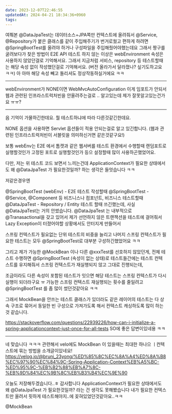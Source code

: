 ```yaml
---
date: 2023-12-07T22:46:55
updatedAt: 2024-04-21 18:34:36+0960
tags: 
---
```

 여쭤본 @DataJpaTest는 데이터소스+JPA쪽만 컨텍스트에 올려줘서 @Service, @Repository가 붙은 클래스를 같이 주입해주기가 번거로웠고 편하게 하려면 @SpringBootTest를 올려야 하거나 구성파일을 주입해줬어야했는데요
그래서 짱구를 굴려보다가 찾은 방법이
E2E API 테스트 하지 않는 이상은 webEnvironment 속성은 사용하지 않았던걸로 기억해서요.
그래서 지금처럼 서비스, repository 등 테스트할때는 해당 속성 없이 작성했던걸로 기억해서요. (버전 올라가서 달라졌나? 싶기도하고요 ㅋㅋ)
아 아마 해당 속성 빼고 돌리셔도 정상작동하실거에요 ㅋㅋ 

---

webEnvironment가 NONE이면
WebMvcAutoConfiguration 이게 임포트가 안되서
웹과 관련된 인프라스트럭처빈을 안올려주는걸로 .. 알고있는데
제가 잘못알고있는건가요 ㅠㅠ?

--- 

음 기억이 가물하긴한데요.
뭘 테스트하냐에 따라 다른것같긴한데요.

NONE 옵션을 사용하면 Servlet 옵션들이 적용 안되는걸로 알고 있긴합니다.
(웹과 관련된 인프라스트럭처빈이 서블릿을 의미하신거면 같은것같구요!)

보통 webEnv는 E2E 에서 톰캣과 같은 웹서버를 테스트 환경에서 수행할때 랜덤포트로 실행할것인가 고정된 포트로 실행할것인가 등으 설정할때 많이 사용하곤했었어요.

다만, 저는 위 테스트 코드 보면서 느끼는건데 
ApplicationContext가 필요한 상태에서도 왜 @DataJpaTest 가 필요한것일까? 하는 생각은 들엇습니다 ㅋㅋ

저같은경우엔

@SpringBootTest (webEnv) - E2E 테스트 작성할때
@SpringBootTest - @Service, @Component 등 비즈니스나 컴포넌트, 비즈니스 테스트할때 
@DataJpaTest - Repository / Entity 테스트 할때 
쓰긴했는데, 사실 @DataJpaTest는 거의 안썼습니다.
@DataJpaTest 는 내부적으로 @Tranasactional을 갖고 있어서 제가 선언하지 않은 트랜잭션을 테스트에 걸어줘서
Lazy Exception이 터졌어야할 상황에서도 안터지게 만들어서 

스프링 컨텍스트가 필요없는 단위 테스트의 비중을 늘리고
나머지 스프링 컨텍스트가 필요한 테스트는 모두 @SpringBootTest로 대부분 구성하긴했었어요 ㅋㅋ

그리고 제가 가능한 @MockBean 이나 다른 @xxxTest를 선호하지 않았던게,
전체 테스트 수행하면 @SpringBootTest (속성이 없는 상태)로 테스트들간에는 테스트 컨텍스트를 유지해줘서 스프링 컨텍스트가 재실행되지 않고 그대로 진행되는데,

조금이라도 다른 속성이 포함된 테스트가 잇으면 해당 테스트는 스프링 컨텍스트가 다시 실행이 되더라구요 ㅠ 
가능한 스프링 컨텍스트 재실행되는 횟수를 줄일려고 @SpringBootTest 를 좀 많이 썼던것같아요 ㅋㅋ

그래서 MockBean을 안쓰는 테스트 클래스가 있더라도 같은 레이어의 테스트는 다 상속 구조로 묶어서 동일한 빈 구성으로 가져가도록 해서 컨텍스트 캐싱하도록 많이 하는 것 같습니다.

https://stackoverflow.com/questions/22939226/how-can-i-initialize-a-spring-applicationcontext-just-once-for-all-tests
SO에 좋은 답변이있네용 ㅋㅋ 

---

네 맞습니다 ㅋㅋㅋ
관련해서 velo에도 MockBean 이 있을때는 최대한 하나으 ㅣ컨텍스트에 묶는 방법을 소개글이있네요!
https://velog.io/@bruni_23yong/%ED%85%8C%EC%8A%A4%ED%8A%B8%EC%97%90%EC%84%9C-Spring-Application-Context%EB%A5%BC-%ED%95%9C-%EB%B2%88%EB%A7%8C-%EB%9D%84%EC%9B%8C%EB%B3%B4%EC%9E%90

오늘도 저장해두겠습니다..ㅎ 감사합니다
ApplicationContext가 필요한 상태에서도 왜 @DataJpaTest 가 필요한것일까? 라는 건 생각도 못해봤습니다
내가 필요한 컨텍스트만 올려서 핏하게 테스트해야지..에 꽂혀있었던것같아요..ㅋㅋ

@MockBean